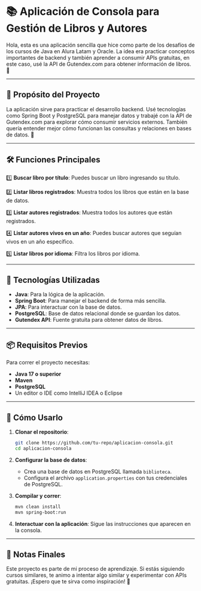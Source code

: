 # 📚 **Aplicación de Consola para Gestión de Libros y Autores**

Hola, esta es una aplicación sencilla que hice como parte de los desafíos de los cursos de Java en Alura Latam y Oracle. La idea era practicar conceptos importantes de backend y también aprender a consumir APIs gratuitas, en este caso, usé la API de Gutendex.com para obtener información de libros. 🚀

---

## 🎯 **Propósito del Proyecto**

La aplicación sirve para practicar el desarrollo backend. Usé tecnologías como Spring Boot y PostgreSQL para manejar datos y trabajé con la API de Gutendex.com para explorar cómo consumir servicios externos. También quería entender mejor cómo funcionan las consultas y relaciones en bases de datos. 🌟

---

## 🛠️ **Funciones Principales**

1️⃣ **Buscar libro por título**: Puedes buscar un libro ingresando su título.

2️⃣ **Listar libros registrados**: Muestra todos los libros que están en la base de datos.

3️⃣ **Listar autores registrados**: Muestra todos los autores que están registrados.

4️⃣ **Listar autores vivos en un año**: Puedes buscar autores que seguían vivos en un año específico.

5️⃣ **Listar libros por idioma**: Filtra los libros por idioma.

---

## 🧩 **Tecnologías Utilizadas**

- **Java**: Para la lógica de la aplicación.
- **Spring Boot**: Para manejar el backend de forma más sencilla.
- **JPA**: Para interactuar con la base de datos.
- **PostgreSQL**: Base de datos relacional donde se guardan los datos.
- **Gutendex API**: Fuente gratuita para obtener datos de libros.

---

## 📦 **Requisitos Previos**

Para correr el proyecto necesitas:

- **Java 17 o superior**
- **Maven**
- **PostgreSQL**
- Un editor o IDE como IntelliJ IDEA o Eclipse

---

## 🚀 **Cómo Usarlo**

1. **Clonar el repositorio**:
   ```bash
   git clone https://github.com/tu-repo/aplicacion-consola.git
   cd aplicacion-consola
   ```

2. **Configurar la base de datos**:
   - Crea una base de datos en PostgreSQL llamada `biblioteca`.
   - Configura el archivo `application.properties` con tus credenciales de PostgreSQL.

3. **Compilar y correr**:
   ```bash
   mvn clean install
   mvn spring-boot:run
   ```

4. **Interactuar con la aplicación**:
   Sigue las instrucciones que aparecen en la consola.

---

## 🎉 **Notas Finales**

Este proyecto es parte de mi proceso de aprendizaje. Si estás siguiendo cursos similares, te animo a intentar algo similar y experimentar con APIs gratuitas. ¡Espero que te sirva como inspiración! 🚀

